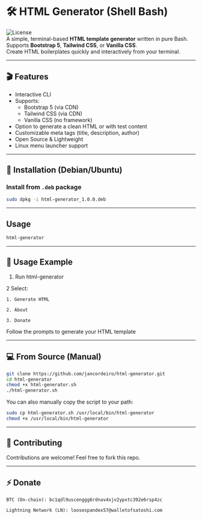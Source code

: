 # 🛠️ HTML Generator (Shell Bash)

![License](https://img.shields.io/badge/license-MIT-green)  
A simple, terminal-based **HTML template generator** written in pure Bash.  
Supports **Bootstrap 5**, **Tailwind CSS**, or **Vanilla CSS**.  
Create HTML boilerplates quickly and interactively from your terminal.  

---

## 🎬 Features

- Interactive CLI
- Supports:
  - Bootstrap 5 (via CDN)
  - Tailwind CSS (via CDN)
  - Vanilla CSS (no framework)
- Option to generate a clean HTML or with test content
- Customizable meta tags (title, description, author)
- Open Source & Lightweight
- Linux menu launcher support

---

## 🚀 Installation (Debian/Ubuntu)

### Install from `.deb` package

```bash
sudo dpkg -i html-generator_1.0.0.deb
```

---

## Usage

```bash
html-generator
```

---

## 📂 Usage Example

1. Run html-generator

2 Select:

    1. Generate HTML

    2. About

    3. Donate

Follow the prompts to generate your HTML template

---

## 💻 From Source (Manual)

```bash
git clone https://github.com/jancordeiro/html-generator.git
cd html-generator
chmod +x html-generator.sh
./html-generator.sh
```

You can also manually copy the script to your path:

```bash
sudo cp html-generator.sh /usr/local/bin/html-generator
chmod +x /usr/local/bin/html-generator
```

---

## 🤝 Contributing

Contributions are welcome!
Feel free to fork this repo.

---

## ⚡ Donate

    BTC (On-chain): bc1qdl9uscenggg6rdnav4xjv2ypxtc392e6rsp4zc

    Lightning Network (LN): loosespandex57@walletofsatoshi.com
